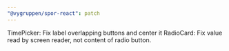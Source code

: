 ```yaml
---
"@vygruppen/spor-react": patch
---
```


TimePicker: Fix label overlapping buttons and center it
RadioCard: Fix value read by screen reader, not content of radio button.
